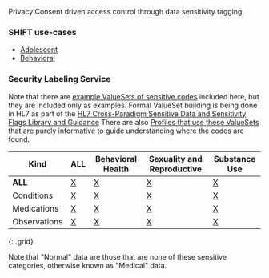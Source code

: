 Privacy Consent driven access control through data sensitivity tagging.

### SHIFT use-cases

- [Adolescent](adolescent.html)
- [Behavioral](behavioral.html)

### Security Labeling Service

<div markdown="1" class="stu-note">

Note that there are [example ValueSets of sensitive codes](artifacts.html#securitylabelingservices) included here, but they are included only as examples. Formal ValueSet building is being done in HL7 as part of the [HL7 Cross-Paradigm Sensitive Data and Sensitivity Flags Library and Guidance](https://confluence.hl7.org/spaces/CGP/pages/321160258/Cross-Paradigm+Sensitive+Data+and+Sensitivity+Flags+Library+and+Guidance) There are also [Profiles that use these ValueSets](artifacts.html#structures-resource-profiles) that are purely informative to guide understanding where the codes are found.
</div>

| Kind  | **ALL** | Behavioral Health | Sexuality and Reproductive | Substance Use |
|---|--|----------|--------|-----|
| **ALL** | [X](ValueSet-ExampleSensitiveCodes.html)| [X](ValueSet-ExampleBehavioralHealthCodes.html) | [X](ValueSet-ExampleSexualityAndReproductiveHealthCodes.html) | [X](ValueSet-ExampleSubstanceUseCodes.html) |
| Conditions | [X](ValueSet-ExampleSensitiveConditionCodes.html)| [X](ValueSet-ExampleBehavioralHealthConditionCodes.html) | [X](ValueSet-ExampleSexualityAndReproductiveHealthConditionCodes.html) | [X](ValueSet-ExampleSubstanceUseConditionCodes.html) |
| Medications | [X](ValueSet-ExampleSensitiveMedicationCodes.html)| [X](ValueSet-ExampleBehavioralHealthMedicationCodes.html) | [X](ValueSet-ExampleSexualityAndReproductiveHealthMedicationCodes.html) | [X](ValueSet-ExampleSubstanceUseMedicationCodes.html) |
| Observations | [X](ValueSet-ExampleSensitiveObservationCodes.html)| [X](ValueSet-ExampleBehavioralHealthObservationCodes.html) | [X](ValueSet-ExampleSexualityAndReproductiveHealthObservationCodes.html) | [X](ValueSet-ExampleSubstanceUseObservationCodes.html) |
{: .grid}

Note that "Normal" data are those that are none of these sensitive categories, otherwise known as "Medical" data.
